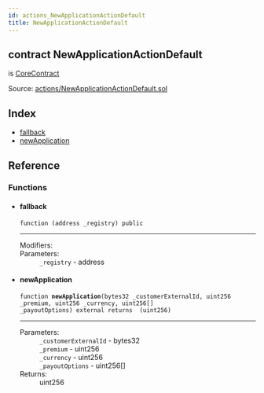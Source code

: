 ```yaml
---
id: actions_NewApplicationActionDefault
title: NewApplicationActionDefault
---
```


<div class="contract-doc"><div class="contract"><h2 class="contract-header"><span class="contract-kind">contract</span> NewApplicationActionDefault</h2><p class="base-contracts"><span>is</span> <a href="shared_CoreContract.html">CoreContract</a></p><div class="source">Source: <a href="/blob/v1.0.0/contracts/actions/NewApplicationActionDefault.sol" target="_blank">actions/NewApplicationActionDefault.sol</a></div></div><div class="index"><h2>Index</h2><ul><li><a href="actions_NewApplicationActionDefault.html#">fallback</a></li><li><a href="actions_NewApplicationActionDefault.html#newApplication">newApplication</a></li></ul></div><div class="reference"><h2>Reference</h2><div class="functions"><h3>Functions</h3><ul><li><div class="item function"><span id="fallback" class="anchor-marker"></span><h4 class="name">fallback</h4><div class="body"><code class="signature">function <strong></strong><span>(address _registry) </span><span>public </span></code><hr/><dl><dt><span class="label-modifiers">Modifiers:</span></dt><dd></dd><dt><span class="label-parameters">Parameters:</span></dt><dd><div><code>_registry</code> - address</div></dd></dl></div></div></li><li><div class="item function"><span id="newApplication" class="anchor-marker"></span><h4 class="name">newApplication</h4><div class="body"><code class="signature">function <strong>newApplication</strong><span>(bytes32 _customerExternalId, uint256 _premium, uint256 _currency, uint256[] _payoutOptions) </span><span>external </span><span>returns  (uint256) </span></code><hr/><dl><dt><span class="label-parameters">Parameters:</span></dt><dd><div><code>_customerExternalId</code> - bytes32</div><div><code>_premium</code> - uint256</div><div><code>_currency</code> - uint256</div><div><code>_payoutOptions</code> - uint256[]</div></dd><dt><span class="label-return">Returns:</span></dt><dd>uint256</dd></dl></div></div></li></ul></div></div></div>
